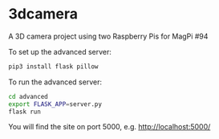 # 3dcamera

A 3D camera project using two Raspberry Pis for MagPi #94

To set up the advanced server:

```bash
pip3 install flask pillow
```

To run the advanced server:

```bash
cd advanced
export FLASK_APP=server.py
flask run
```

You will find the site on port 5000, e.g. <http://localhost:5000/>
